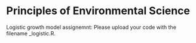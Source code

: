 # Principles of Environmental Science

Logistic growth model assignemnt:
Please upload your code with the filename <last name>_logistic.R.

